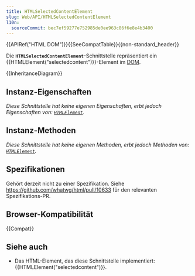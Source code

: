 ```yaml
---
title: HTMLSelectedContentElement
slug: Web/API/HTMLSelectedContentElement
l10n:
  sourceCommit: bec7ef59277e752985de0ee963c86f6e8e4b3400
---
```


{{APIRef("HTML DOM")}}{{SeeCompatTable}}{{non-standard_header}}

Die **`HTMLSelectedContentElement`**-Schnittstelle repräsentiert ein {{HTMLElement("selectedcontent")}}-Element im [DOM](/de/docs/Web/API/Document_Object_Model).

{{InheritanceDiagram}}

## Instanz-Eigenschaften

_Diese Schnittstelle hat keine eigenen Eigenschaften, erbt jedoch Eigenschaften von: [`HTMLElement`](/de/docs/Web/API/HTMLElement)._

## Instanz-Methoden

_Diese Schnittstelle hat keine eigenen Methoden, erbt jedoch Methoden von: [`HTMLElement`](/de/docs/Web/API/HTMLElement)._

## Spezifikationen

Gehört derzeit nicht zu einer Spezifikation. Siehe https://github.com/whatwg/html/pull/10633 für den relevanten Spezifikations-PR.

## Browser-Kompatibilität

{{Compat}}

## Siehe auch

- Das HTML-Element, das diese Schnittstelle implementiert: {{HTMLElement("selectedcontent")}}.
